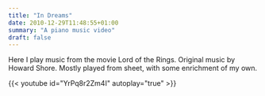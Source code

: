 ```yaml
---
title: "In Dreams"
date: 2010-12-29T11:48:55+01:00
summary: "A piano music video"
draft: false
---
```


Here I play music from the movie Lord of the Rings. Original music by Howard Shore. Mostly played from sheet, with some enrichment of my own.

{{< youtube id="YrPq8r2Zm4I" autoplay="true" >}}

